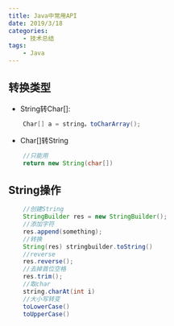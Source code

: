 ```yaml
---
title: Java中常用API
date: 2019/3/18
categories:
    - 技术总结
tags:
    - Java
---
```

## 转换类型
* String转Char[]:

```java
    Char[] a = string。toCharArray();
```

* Char[]转String

```java
    //只能用
    return new String(char[])
```

## String操作

```java
    //创建String
    StringBuilder res = new StringBuilder();
    //添加字符
    res.append(something);
    //转换
    String(res) stringbuilder.toString()
    //reverse
    res.reverse();
    //去掉首位空格
    res.trim();
    //取char
    string.charAt(int i)
    //大小写转变
    toLowerCase()
    toUpperCase()
```

